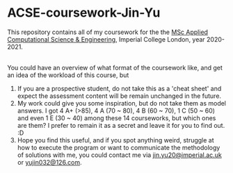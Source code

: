 # ACSE-coursework-Jin-Yu

This repository contains all of my coursework for the the [MSc Applied Computational Science & Engineering](https://github.com/acse-2020/acse-2020.github.io), Imperial College London, year 2020-2021.
<br>
<br>

You could have an overview of what format of the coursework like, and get an idea of the workload of this course, but 
1. If you are a prospective student, do not take this as a 'cheat sheet' and expect the assessment content will be remain unchanged in the future.
2. My work could give you some inspiration, but do not take them as model answers. I got 4 A+ (>85), 4 A (70 ~ 80), 4 B (60 ~ 70), 1 C (50 ~ 60) and even 1 E (30 ~ 40)
among these 14 courseworks, but which ones are them? I prefer to remain it as a secret and leave it for you to find out. :D 
3. Hope you find this useful, and if you spot anything weird, struggle at how to execute the program or want to communicate the methodology of solutions with me,
you could contact me via jin.yu20@imperial.ac.uk or yujin032@126.com.
